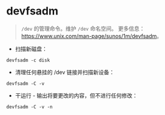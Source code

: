 # devfsadm

> `/dev` 的管理命令。维护 `/dev` 命名空间。
> 更多信息：<https://www.unix.com/man-page/sunos/1m/devfsadm>。

- 扫描新磁盘：

`devfsadm -c disk`

- 清理任何悬挂的 /dev 链接并扫描新设备：

`devfsadm -C -v`

- 干运行 - 输出将要更改的内容，但不进行任何修改：

`devfsadm -C -v -n`